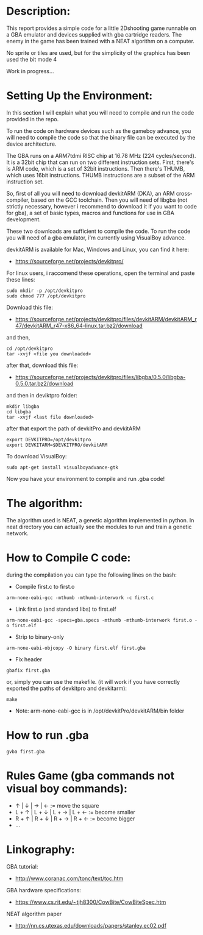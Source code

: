 # Description:
This report provides a simple code for a little 2Dshooting game runnable on a GBA emulator and devices supplied with gba cartridge readers.
The enemy in the game has been trained with a NEAT algorithm on a computer.

No sprite or tiles are used, but for the simplicity of the graphics has been used the bit mode 4

Work in progress...

# Setting Up the Environment:

In this section I will explain what you will need to compile and run the code provided in the repo.

To run the code on hardware devices such as the gameboy advance, 
you will need to compile the code so that the binary file can be executed by the device architecture.

The GBA runs on a ARM7tdmi RISC chip at 16.78 MHz (224 cycles/second). It is a 32bit chip that can run on two different instruction sets. 
First, there's is ARM code, which is a set of 32bit instructions. Then there's THUMB, which uses 16bit instructions. THUMB instructions are a subset of the ARM instruction set.

So, first of all you will need to download devkitARM (DKA), an ARM cross-compiler, based on the GCC toolchain.
Then you will need of libgba (not strictly necessary, however i recommend to download it if you want to code for gba), a set of basic types, macros and functions for use in GBA development.

These two downloads are sufficient to compile the code.
To run the code you will need of a gba emulator, i'm currently using VisualBoy advance.

devkitARM is available for Mac, Windows and Linux, you can find it here:


- https://sourceforge.net/projects/devkitpro/


For linux users, i raccomend these operations, open the terminal and paste these lines:

```
sudo mkdir -p /opt/devkitpro
sudo chmod 777 /opt/devkitpro
```

Download this file:

- https://sourceforge.net/projects/devkitpro/files/devkitARM/devkitARM_r47/devkitARM_r47-x86_64-linux.tar.bz2/download

and then,

```
cd /opt/devkitpro
tar -xvjf <file you downloaded>
```
  
after that, download this file:

- https://sourceforge.net/projects/devkitpro/files/libgba/0.5.0/libgba-0.5.0.tar.bz2/download

and then in deviktpro folder:

```
mkdir libgba
cd libgba
tar -xvjf <last file downloaded>
```
  
after that export the path of devkitPro and devkitARM

```
export DEVKITPRO=/opt/devkitpro
export DEVKITARM=$DEVKITPRO/devkitARM
```

To download VisualBoy:

```
sudo apt-get install visualboyadvance-gtk
```

Now you have your environment to compile and run .gba code!

# The algorithm:

The algorithm used is NEAT, a genetic algorithm implemented in python. In neat directory you can actually see the modules to run and train a genetic network.

# How to Compile C code:

during the compilation you can type the following lines on the bash:

- Compile first.c to first.o
```
arm-none-eabi-gcc -mthumb -mthumb-interwork -c first.c
``` 
- Link first.o (and standard libs) to first.elf

```
arm-none-eabi-gcc -specs=gba.specs -mthumb -mthumb-interwork first.o -o first.elf
```

- Strip to binary-only
```
arm-none-eabi-objcopy -O binary first.elf first.gba
```

- Fix header
```
gbafix first.gba
```

or, simply you can use the makefile. (it will work if you have correctly exported the paths of devkitpro and devkitarm):

```
make
```

- Note: arm-none-eabi-gcc is in /opt/devkitPro/devkitARM/bin folder
  
# How to run .gba

```
gvba first.gba
```

# Rules Game (gba commands not visual boy commands):

- ↑ | ↓ | → | ← := move the square
- L + ↑ | L + ↓ | L + → | L + ← := become smaller
- R + ↑ | R + ↓ | R + → | R + ← := become bigger
- ...

# Linkography:

GBA tutorial:
- http://www.coranac.com/tonc/text/toc.htm

GBA hardware specifications:
- https://www.cs.rit.edu/~tjh8300/CowBite/CowBiteSpec.htm

NEAT algorithm paper

- http://nn.cs.utexas.edu/downloads/papers/stanley.ec02.pdf

